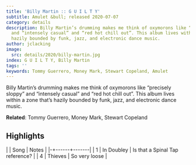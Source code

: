 ```yaml
---
title: 'Billy Martin :: G U I L T Y'
subtitle: Amulet &bull; released 2020-07-07
category: details
description: Billy Martin’s drumming makes me think of oxymorons like “precisely sloppy”
  and “intensely casual” and “red hot chill out”. This album lives within a zone that’s
  hazily bounded by funk, jazz, and electronic dance music.
author: jclacking
image:
  src: details/2020/billy-martin.jpg
index: G U I L T Y, Billy Martin
tags: ''
keywords: Tommy Guerrero, Money Mark, Stewart Copeland, Amulet
---
```

Billy Martin’s drumming makes me think of oxymorons like “precisely sloppy” and “intensely casual” and “red hot chill out”. This album lives within a zone that’s hazily bounded by funk, jazz, and electronic dance music.<!--more-->

**Related**: Tommy Guerrero, Money Mark, Stewart Copeland

## Highlights

| | Song | Notes |
|-+------+-------|
| 1 | In Doubley | Is that a Spinal Tap reference? |
| 4 | Thieves | So very loose |

